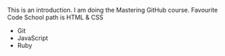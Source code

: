 This is an introduction. I am doing the Mastering GitHub course. Favourite Code School path is HTML & CSS
* Git
* JavaScript
* Ruby